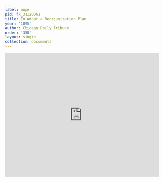 ```yaml
---
label: nope
pid: fk_31120061
title: To Adopt a Reorganization Plan
year: '1895'
author: Chicago Daily Tribune
order: '350'
layout: single
collection: documents
---
```

<iframe src="https://northwestern.app.box.com/embed/s/iojj61ctuwr2rtexraz8e8d4dtmmrkjm?sortColumn=date&view=list" width="500" height="400" frameborder="0" allowfullscreen webkitallowfullscreen msallowfullscreen></iframe>
